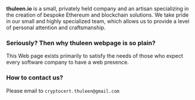 **thuleen.io** is a small, privately held company and an artisan specializing in the creation of bespoke Ethereum and blockchain solutions. We take pride in our small and highly specialized team, which allows us to provide a level of personal attention and craftsmanship.

### Seriously? Then why thuleen webpage is so plain?

This Web page exists primarily to satisfy the needs of those who expect every software company to have a web presence.

### How to contact us?

Please email to `cryptocert.thuleen@gmail.com`
